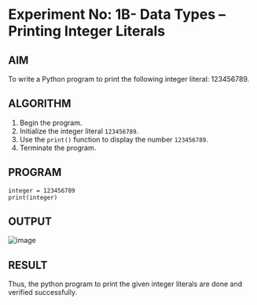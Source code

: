 # Experiment No: 1B- Data Types – Printing Integer Literals

## AIM  
To write a Python program to print the following integer literal: 123456789.

## ALGORITHM  
1. Begin the program.  
2. Initialize the integer literal `123456789`.  
3. Use the `print()` function to display the number `123456789`.  
4. Terminate the program.

## PROGRAM
    integer = 123456789
    print(integer)
    
## OUTPUT
![image](https://github.com/user-attachments/assets/3aedb066-d847-40c6-b152-b8b4fafd26a5)


## RESULT
Thus, the python program to print the given integer literals are done and verified successfully.
